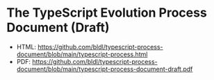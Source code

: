 # The TypeScript Evolution Process Document (Draft)
* HTML: https://github.com/bldl/typescript-process-document/blob/main/typescript-process.html
* PDF: https://github.com/bldl/typescript-process-document/blob/main/typescript-process-document-draft.pdf

